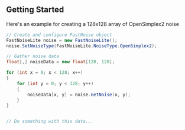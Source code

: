 ## Getting Started

Here's an example for creating a 128x128 array of OpenSimplex2 noise

```csharp
// Create and configure FastNoise object
FastNoiseLite noise = new FastNoiseLite();
noise.SetNoiseType(FastNoiseLite.NoiseType.OpenSimplex2);

// Gather noise data
float[,] noiseData = new float[128, 128];

for (int x = 0; x < 128; x++)
{
    for (int y = 0; y < 128; y++)
    {
        noiseData[x, y] = noise.GetNoise(x, y);
    }
}


// Do something with this data...
```